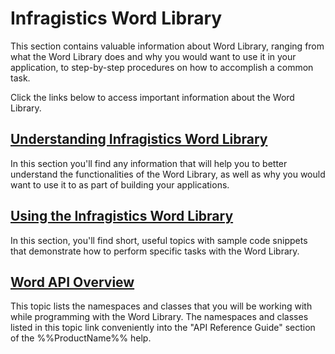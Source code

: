 ﻿<!--
|metadata|
{
    "fileName": "word-infragistics-word-library",
    "controlName": "Infragistics Word Library",
    "tags": ["Getting Started"]
}
|metadata|
-->

# Infragistics Word Library
This section contains valuable information about Word Library, ranging from what the Word Library does and why you would want to use it in your application, to step-by-step procedures on how to accomplish a common task.

Click the links below to access important information about the Word Library.

## [Understanding Infragistics Word Library](Word-Understanding-Infragistics-Word-Library.html)
In this section you'll find any information that will help you to better understand the functionalities of the Word Library, as well as why you would want to use it to as part of building your applications.

## [Using the Infragistics Word Library](Word-Using-the-Infragistics-Word-Library.html)
In this section, you'll find short, useful topics with sample code snippets that demonstrate how to perform specific tasks with the Word Library.

## [Word API Overview](Word-API-Overview.html "api overview for Word Library")
This topic lists the namespaces and classes that you will be working with while programming with the Word Library. The namespaces and classes listed in this topic link conveniently into the "API Reference Guide" section of the %%ProductName%% help.

 

 


